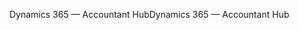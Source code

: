 <span data-ttu-id="87742-101">Dynamics 365 — Accountant Hub</span><span class="sxs-lookup"><span data-stu-id="87742-101">Dynamics 365 — Accountant Hub</span></span>
